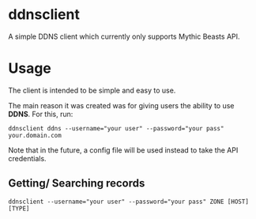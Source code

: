 # ddnsclient
A simple DDNS client which currently only supports Mythic Beasts API.

# Usage

The client is intended to be simple and easy to use.

The main reason it was created was for giving users the ability to use **DDNS**. For this, run:

`ddnsclient ddns --username="your user" --password="your pass" your.domain.com`

Note that in the future, a config file will be used instead to take the API credentials.

## Getting/ Searching records
`ddnsclient --username="your user" --password="your pass" ZONE [HOST] [TYPE]`
